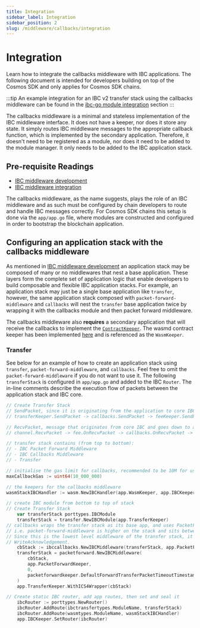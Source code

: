 ```yaml
---
title: Integration
sidebar_label: Integration
sidebar_position: 2
slug: /middleware/callbacks/integration
---
```


# Integration

Learn how to integrate the callbacks middleware with IBC applications. The following document is intended for developers building on top of the Cosmos SDK and only applies for Cosmos SDK chains. 

:::tip
An example integration for an IBC v2 transfer stack using the callbacks middleware can be found in the [ibc-go module integration](../../01-ibc/02-integration.md) section
:::

The callbacks middleware is a minimal and stateless implementation of the IBC middleware interface. It does not have a keeper, nor does it store any state. It simply routes IBC middleware messages to the appropriate callback function, which is implemented by the secondary application. Therefore, it doesn't need to be registered as a module, nor does it need to be added to the module manager. It only needs to be added to the IBC application stack.

## Pre-requisite Readings

- [IBC middleware development](../../01-ibc/04-middleware/02-develop.md)
- [IBC middleware integration](../../01-ibc/04-middleware/03-integration.md)

The callbacks middleware, as the name suggests, plays the role of an IBC middleware and as such must be configured by chain developers to route and handle IBC messages correctly.
For Cosmos SDK chains this setup is done via the `app/app.go` file, where modules are constructed and configured in order to bootstrap the blockchain application.

## Configuring an application stack with the callbacks middleware

As mentioned in [IBC middleware development](../../01-ibc/04-middleware/02-develop.md) an application stack may be composed of many or no middlewares that nest a base application.
These layers form the complete set of application logic that enable developers to build composable and flexible IBC application stacks.
For example, an application stack may just be a single base application like `transfer`, however, the same application stack composed with `packet-forward-middleware` and `callbacks` will nest the `transfer` base application twice by wrapping it with the callbacks module and then packet forward middleware.

The callbacks middleware also **requires** a secondary application that will receive the callbacks to implement the [`ContractKeeper`](https://github.com/cosmos/ibc-go/blob/main/modules/apps/callbacks/types/expected_keepers.go#L12-L100). The wasmd contract keeper has been implemented [here](https://github.com/CosmWasm/wasmd/tree/main/x/wasm/keeper) and is referenced as the `WasmKeeper`.

### Transfer

See below for an example of how to create an application stack using `transfer`, `packet-forward-middleware`, and `callbacks`. Feel free to omit the `packet-forward-middleware` if you do not want to use it.
The following `transferStack` is configured in `app/app.go` and added to the IBC `Router`.
The in-line comments describe the execution flow of packets between the application stack and IBC core.

```go
// Create Transfer Stack
// SendPacket, since it is originating from the application to core IBC:
// transferKeeper.SendPacket -> callbacks.SendPacket -> feeKeeper.SendPacket -> channel.SendPacket

// RecvPacket, message that originates from core IBC and goes down to app, the flow is the other way
// channel.RecvPacket -> fee.OnRecvPacket -> callbacks.OnRecvPacket -> transfer.OnRecvPacket

// transfer stack contains (from top to bottom):
// - IBC Packet Forward Middleware
// - IBC Callbacks Middleware
// - Transfer

// initialise the gas limit for callbacks, recommended to be 10M for use with cosmwasm contracts
maxCallbackGas := uint64(10_000_000)

// the keepers for the callbacks middleware
wasmStackIBCHandler := wasm.NewIBCHandler(app.WasmKeeper, app.IBCKeeper.ChannelKeeper, app.IBCKeeper.ChannelKeeper)

// create IBC module from bottom to top of stack
// Create Transfer Stack
	var transferStack porttypes.IBCModule
	transferStack = transfer.NewIBCModule(app.TransferKeeper)
// callbacks wraps the transfer stack as its base app, and uses PacketForwardKeeper as the ICS4Wrapper
// i.e. packet-forward-middleware is higher on the stack and sits between callbacks and the ibc channel keeper
// Since this is the lowest level middleware of the transfer stack, it should be the first entrypoint for transfer keeper's
// WriteAcknowledgement.
	cbStack := ibccallbacks.NewIBCMiddleware(transferStack, app.PacketForwardKeeper, wasmStackIBCHandler, maxCallbackGas)
	transferStack = packetforward.NewIBCMiddleware(
		cbStack,
		app.PacketForwardKeeper,
		0,
		packetforwardkeeper.DefaultForwardTransferPacketTimeoutTimestamp,
	)
	app.TransferKeeper.WithICS4Wrapper(cbStack)

// Create static IBC router, add app routes, then set and seal it
	ibcRouter := porttypes.NewRouter()
	ibcRouter.AddRoute(ibctransfertypes.ModuleName, transferStack)
	ibcRouter.AddRoute(wasmtypes.ModuleName, wasmStackIBCHandler)
	app.IBCKeeper.SetRouter(ibcRouter)
```
